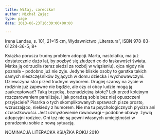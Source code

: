 ```yaml
---
title: Witaj, córeczko!
author: Michał Zając
type: page
date: 2013-06-23T16:39:00+00:00

---
```

Irena Landau, s. 101, 21&#215;15 cm, Wydawnictwo „Literatura”, ISBN 978-83-61224-36-5; 8+

Książka porusza trudny problem adopcji. Marta, nastolatka, ma już dostatecznie dużo lat, by pozbyć się złudzeń co do łaskawości świata. Matka ją odrzuciła (teraz siedzi za rozbój w więzieniu), ojca nigdy nie poznała &#8211; podobno już nie żyje. Jedyne bliskie osoby to garstka takich samych nieszczęśników żyjących w domu dziecka i wychowawczyni. Dziewczyna stoi przed trudnym wyborem. Drugiej szansy na życie w rodzinie już zapewne nie będzie, ale czy ci obcy ludzie mogą ją zaakceptować? Taką brzydką, beznadziejną istotę? Lęk przed kolejnym rozczarowaniem paraliżuje. I jak poradzą sobie bez niej opuszczeni przyjaciele? Pisarka o tych skomplikowanych sprawach pisze prosto, wzruszająco, niekiedy z humorem. Nie ma tu psychologicznych płycizn ani czułostkowości. Jest uzmysłowienie równowagi &#8211; podobne obawy  żywią adopcyjni rodzice. Oni też nie są pewni własnych umiejętności w poradzeniu sobie z nową sytuacją.

NOMINACJA LITERACKA KSIĄŻKA ROKU 2010